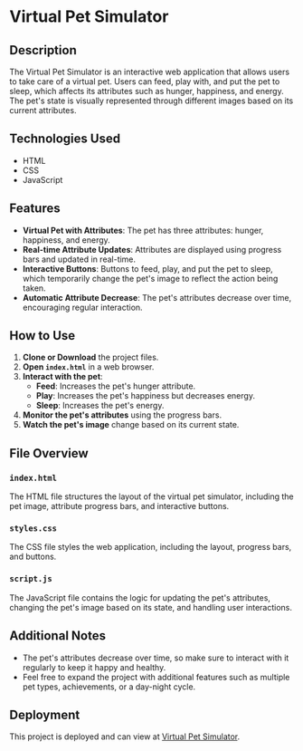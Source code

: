 # Virtual Pet Simulator

## Description

The Virtual Pet Simulator is an interactive web application that allows users to take care of a virtual pet. Users can feed, play with, and put the pet to sleep, which affects its attributes such as hunger, happiness, and energy. The pet's state is visually represented through different images based on its current attributes.

## Technologies Used

- HTML
- CSS
- JavaScript

## Features

- **Virtual Pet with Attributes**: The pet has three attributes: hunger, happiness, and energy.
- **Real-time Attribute Updates**: Attributes are displayed using progress bars and updated in real-time.
- **Interactive Buttons**: Buttons to feed, play, and put the pet to sleep, which temporarily change the pet's image to reflect the action being taken.
- **Automatic Attribute Decrease**: The pet's attributes decrease over time, encouraging regular interaction.

## How to Use

1. **Clone or Download** the project files.
2. **Open `index.html`** in a web browser.
3. **Interact with the pet**:
   - **Feed**: Increases the pet's hunger attribute.
   - **Play**: Increases the pet's happiness but decreases energy.
   - **Sleep**: Increases the pet's energy.
4. **Monitor the pet's attributes** using the progress bars.
5. **Watch the pet's image** change based on its current state.

## File Overview

### `index.html`

The HTML file structures the layout of the virtual pet simulator, including the pet image, attribute progress bars, and interactive buttons.

### `styles.css`

The CSS file styles the web application, including the layout, progress bars, and buttons.

### `script.js`

The JavaScript file contains the logic for updating the pet's attributes, changing the pet's image based on its state, and handling user interactions.

## Additional Notes

- The pet's attributes decrease over time, so make sure to interact with it regularly to keep it happy and healthy.
- Feel free to expand the project with additional features such as multiple pet types, achievements, or a day-night cycle.

## Deployment

This project is deployed and can view at [Virtual Pet Simulator](https://sainath161.github.io/Virtual-Pet-Simulator/).
